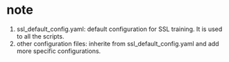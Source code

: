 # note

1. ssl_default_config.yaml: default configuration for SSL training. It is used to all the scripts.
2. other configuration files: inherite from ssl_default_config.yaml and add more specific configurations.